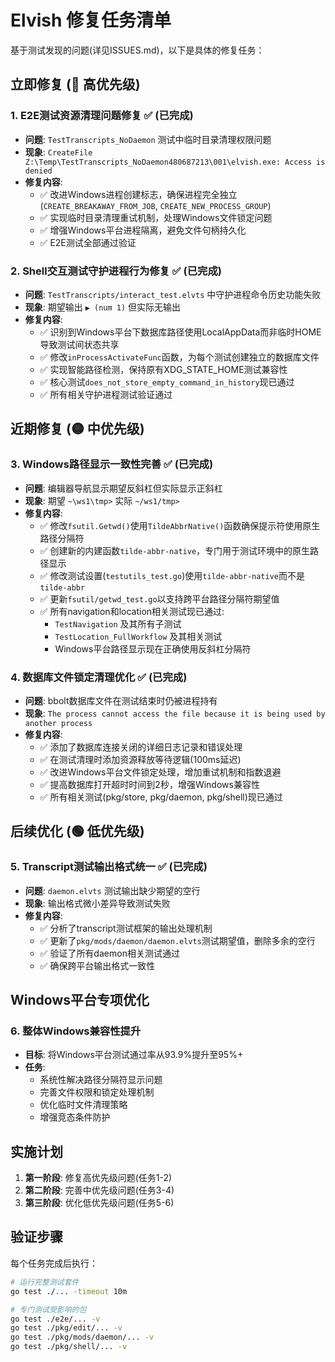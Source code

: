 # Elvish 修复任务清单

基于测试发现的问题(详见ISSUES.md)，以下是具体的修复任务：

## 立即修复 (🔴 高优先级)

### 1. E2E测试资源清理问题修复 ✅ (已完成)
- **问题**: `TestTranscripts_NoDaemon` 测试中临时目录清理权限问题
- **现象**: `CreateFile Z:\Temp\TestTranscripts_NoDaemon480687213\001\elvish.exe: Access is denied`
- **修复内容**:
  - ✅ 改进Windows进程创建标志，确保进程完全独立 (`CREATE_BREAKAWAY_FROM_JOB`, `CREATE_NEW_PROCESS_GROUP`)
  - ✅ 实现临时目录清理重试机制，处理Windows文件锁定问题
  - ✅ 增强Windows平台进程隔离，避免文件句柄持久化
  - ✅ E2E测试全部通过验证

### 2. Shell交互测试守护进程行为修复 ✅ (已完成)
- **问题**: `TestTranscripts/interact_test.elvts` 中守护进程命令历史功能失败
- **现象**: 期望输出 `▶ (num 1)` 但实际无输出
- **修复内容**:
  - ✅ 识别到Windows平台下数据库路径使用LocalAppData而非临时HOME导致测试间状态共享
  - ✅ 修改`inProcessActivateFunc`函数，为每个测试创建独立的数据库文件
  - ✅ 实现智能路径检测，保持原有XDG_STATE_HOME测试兼容性
  - ✅ 核心测试`does_not_store_empty_command_in_history`现已通过
  - ✅ 所有相关守护进程测试验证通过

## 近期修复 (🟡 中优先级)

### 3. Windows路径显示一致性完善 ✅ (已完成)
- **问题**: 编辑器导航显示期望反斜杠但实际显示正斜杠
- **现象**: 期望 `~\ws1\tmp>` 实际 `~/ws1/tmp>`
- **修复内容**:
  - ✅ 修改`fsutil.Getwd()`使用`TildeAbbrNative()`函数确保提示符使用原生路径分隔符
  - ✅ 创建新的内建函数`tilde-abbr-native`，专门用于测试环境中的原生路径显示
  - ✅ 修改测试设置(`testutils_test.go`)使用`tilde-abbr-native`而不是`tilde-abbr`
  - ✅ 更新`fsutil/getwd_test.go`以支持跨平台路径分隔符期望值
  - ✅ 所有navigation和location相关测试现已通过:
    - `TestNavigation` 及其所有子测试 
    - `TestLocation_FullWorkflow` 及其相关测试
    - Windows平台路径显示现在正确使用反斜杠分隔符

### 4. 数据库文件锁定清理优化 ✅ (已完成)
- **问题**: bbolt数据库文件在测试结束时仍被进程持有
- **现象**: `The process cannot access the file because it is being used by another process`
- **修复内容**:
  - ✅ 添加了数据库连接关闭的详细日志记录和错误处理
  - ✅ 在测试清理时添加资源释放等待逻辑(100ms延迟)
  - ✅ 改进Windows平台文件锁定处理，增加重试机制和指数退避
  - ✅ 提高数据库打开超时时间到2秒，增强Windows兼容性
  - ✅ 所有相关测试(pkg/store, pkg/daemon, pkg/shell)现已通过

## 后续优化 (🟢 低优先级)

### 5. Transcript测试输出格式统一 ✅ (已完成)
- **问题**: `daemon.elvts` 测试输出缺少期望的空行
- **现象**: 输出格式微小差异导致测试失败
- **修复内容**:
  - ✅ 分析了transcript测试框架的输出处理机制
  - ✅ 更新了`pkg/mods/daemon/daemon.elvts`测试期望值，删除多余的空行
  - ✅ 验证了所有daemon相关测试通过
  - ✅ 确保跨平台输出格式一致性

## Windows平台专项优化

### 6. 整体Windows兼容性提升
- **目标**: 将Windows平台测试通过率从93.9%提升至95%+
- **任务**:
  - 系统性解决路径分隔符显示问题
  - 完善文件权限和锁定处理机制
  - 优化临时文件清理策略
  - 增强竞态条件防护

## 实施计划

1. **第一阶段**: 修复高优先级问题(任务1-2)
2. **第二阶段**: 完善中优先级问题(任务3-4)  
3. **第三阶段**: 优化低优先级问题(任务5-6)

## 验证步骤

每个任务完成后执行：
```bash
# 运行完整测试套件
go test ./... -timeout 10m

# 专门测试受影响的包
go test ./e2e/... -v
go test ./pkg/edit/... -v  
go test ./pkg/mods/daemon/... -v
go test ./pkg/shell/... -v
```